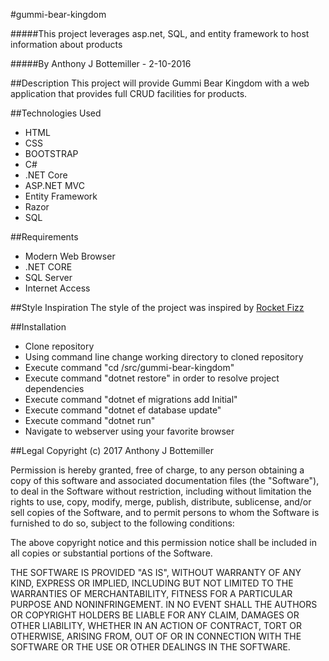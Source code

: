 #gummi-bear-kingdom

#####This project leverages asp.net, SQL, and entity framework to host information about products

#####By Anthony J Bottemiller - 2-10-2016

##Description
This project will provide Gummi Bear Kingdom with a web application that provides full CRUD facilities for products.

##Technologies Used
* HTML
* CSS
* BOOTSTRAP
* C#
* .NET Core
* ASP.NET MVC
* Entity Framework
* Razor
* SQL

##Requirements
* Modern Web Browser
* .NET CORE
* SQL Server
* Internet Access

##Style Inspiration
The style of the project was inspired by [Rocket Fizz](https://www.rocketfizz.com)

##Installation
* Clone repository
* Using command line change working directory to cloned repository
* Execute command "cd /src/gummi-bear-kingdom"
* Execute command "dotnet restore" in order to resolve project dependencies
* Execute command "dotnet ef migrations add Initial"
* Execute command "dotnet ef database update"
* Execute command "dotnet run"
* Navigate to webserver using your favorite browser

##Legal
Copyright (c) 2017 Anthony J Bottemiller

Permission is hereby granted, free of charge, to any person obtaining a copy of this software and associated documentation files (the "Software"), to deal in the Software without restriction, including without limitation the rights to use, copy, modify, merge, publish, distribute, sublicense, and/or sell copies of the Software, and to permit persons to whom the Software is furnished to do so, subject to the following conditions:

The above copyright notice and this permission notice shall be included in all copies or substantial portions of the Software.

THE SOFTWARE IS PROVIDED "AS IS", WITHOUT WARRANTY OF ANY KIND, EXPRESS OR IMPLIED, INCLUDING BUT NOT LIMITED TO THE WARRANTIES OF MERCHANTABILITY, FITNESS FOR A PARTICULAR PURPOSE AND NONINFRINGEMENT. IN NO EVENT SHALL THE AUTHORS OR COPYRIGHT HOLDERS BE LIABLE FOR ANY CLAIM, DAMAGES OR OTHER LIABILITY, WHETHER IN AN ACTION OF CONTRACT, TORT OR OTHERWISE, ARISING FROM, OUT OF OR IN CONNECTION WITH THE SOFTWARE OR THE USE OR OTHER DEALINGS IN THE SOFTWARE.